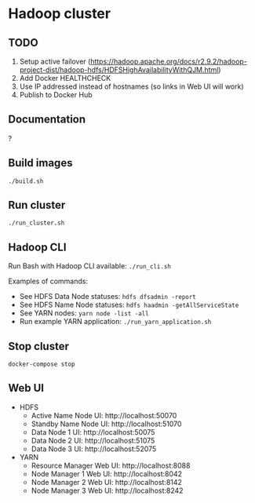 # Hadoop cluster

## TODO
1. Setup active failover (https://hadoop.apache.org/docs/r2.9.2/hadoop-project-dist/hadoop-hdfs/HDFSHighAvailabilityWithQJM.html)
1. Add Docker HEALTHCHECK
1. Use IP addressed instead of hostnames (so links in Web UI will work)
1. Publish to Docker Hub

## Documentation
?

## Build images
`./build.sh`

## Run cluster
`./run_cluster.sh`

## Hadoop CLI
Run Bash with Hadoop CLI available: `./run_cli.sh`

Examples of commands:
- See HDFS Data Node statuses: `hdfs dfsadmin -report`
- See HDFS Name Node statuses: `hdfs haadmin -getAllServiceState`
- See YARN nodes: `yarn node -list -all`
- Run example YARN application: `./run_yarn_application.sh`

## Stop cluster
`docker-compose stop`

## Web UI
- HDFS
  - Active Name Node UI: http://localhost:50070
  - Standby Name Node UI: http://localhost:51070
  - Data Node 1 UI: http://localhost:50075
  - Data Node 2 UI: http://localhost:51075
  - Data Node 3 UI: http://localhost:52075
- YARN
  - Resource Manager Web UI: http://localhost:8088
  - Node Manager 1 Web UI: http://localhost:8042
  - Node Manager 2 Web UI: http://localhost:8142
  - Node Manager 3 Web UI: http://localhost:8242
